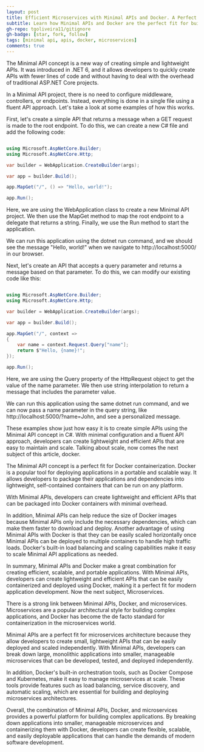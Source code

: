 ```yaml
---
layout: post
title: Efficient Microservices with Minimal APIs and Docker. A Perfect Trio
subtitle: Learn how Minimal APIs and Docker are the perfect fit for building efficient and scalable microservices architecture, and how they can help you break down large monolithic applications into smaller, manageable services
gh-repo: tgoliveira11/gitignore
gh-badge: [star, fork, follow]
tags: [minimal api, apis, docker, microservices]
comments: true
---
```


The Minimal API concept is a new way of creating simple and lightweight APIs. It was introduced in .NET 6, and it allows developers to quickly create APIs with fewer lines of code and without having to deal with the overhead of traditional ASP.NET Core projects.

In a Minimal API project, there is no need to configure middleware, controllers, or endpoints. Instead, everything is done in a single file using a fluent API approach. Let's take a look at some examples of how this works.

First, let's create a simple API that returns a message when a GET request is made to the root endpoint. To do this, we can create a new C# file and add the following code:

```c#

using Microsoft.AspNetCore.Builder;
using Microsoft.AspNetCore.Http;

var builder = WebApplication.CreateBuilder(args);

var app = builder.Build();

app.MapGet("/", () => "Hello, world!");

app.Run();

```

Here, we are using the WebApplication class to create a new Minimal API project. We then use the MapGet method to map the root endpoint to a delegate that returns a string. Finally, we use the Run method to start the application.

We can run this application using the dotnet run command, and we should see the message "Hello, world!" when we navigate to http://localhost:5000/ in our browser.

Next, let's create an API that accepts a query parameter and returns a message based on that parameter. To do this, we can modify our existing code like this:

```c#

using Microsoft.AspNetCore.Builder;
using Microsoft.AspNetCore.Http;

var builder = WebApplication.CreateBuilder(args);

var app = builder.Build();

app.MapGet("/", context =>
{
    var name = context.Request.Query["name"];
    return $"Hello, {name}!";
});

app.Run();

```

Here, we are using the Query property of the HttpRequest object to get the value of the name parameter. We then use string interpolation to return a message that includes the parameter value.

We can run this application using the same dotnet run command, and we can now pass a name parameter in the query string, like http://localhost:5000/?name=John, and see a personalized message.

These examples show just how easy it is to create simple APIs using the Minimal API concept in C#. With minimal configuration and a fluent API approach, developers can create lightweight and efficient APIs that are easy to maintain and scale. Talking about scale, now comes the next subject of this article, docker. 

The Minimal API concept is a perfect fit for Docker containerization. Docker is a popular tool for deploying applications in a portable and scalable way. It allows developers to package their applications and dependencies into lightweight, self-contained containers that can be run on any platform.

With Minimal APIs, developers can create lightweight and efficient APIs that can be packaged into Docker containers with minimal overhead.

In addition, Minimal APIs can help reduce the size of Docker images because Minimal APIs only include the necessary dependencies, which can make them faster to download and deploy. Another advantage of using Minimal APIs with Docker is that they can be easily scaled horizontally once Minimal APIs can be deployed to multiple containers to handle high traffic loads. Docker's built-in load balancing and scaling capabilities make it easy to scale Minimal API applications as needed.

In summary, Minimal APIs and Docker make a great combination for creating efficient, scalable, and portable applications. With Minimal APIs, developers can create lightweight and efficient APIs that can be easily containerized and deployed using Docker, making it a perfect fit for modern application development. Now the next subject, Microservices.

There is a strong link between Minimal APIs, Docker, and microservices. Microservices are a popular architectural style for building complex applications, and Docker has become the de facto standard for containerization in the microservices world.

Minimal APIs are a perfect fit for microservices architecture because they allow developers to create small, lightweight APIs that can be easily deployed and scaled independently. With Minimal APIs, developers can break down large, monolithic applications into smaller, manageable microservices that can be developed, tested, and deployed independently.

In addition, Docker's built-in orchestration tools, such as Docker Compose and Kubernetes, make it easy to manage microservices at scale. These tools provide features such as load balancing, service discovery, and automatic scaling, which are essential for building and deploying microservices architectures.

Overall, the combination of Minimal APIs, Docker, and microservices provides a powerful platform for building complex applications. By breaking down applications into smaller, manageable microservices and containerizing them with Docker, developers can create flexible, scalable, and easily deployable applications that can handle the demands of modern software development.